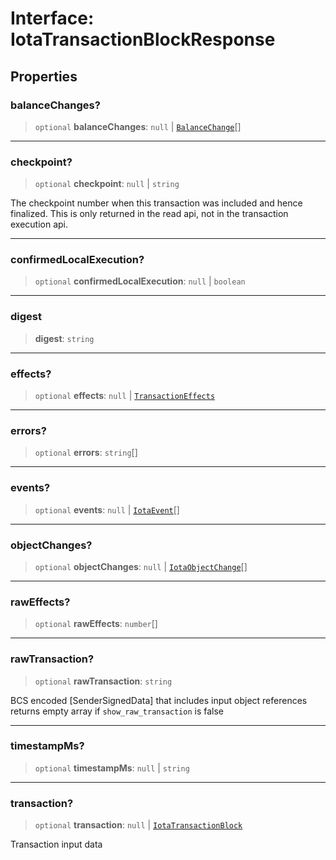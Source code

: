 # Interface: IotaTransactionBlockResponse

## Properties

### balanceChanges?

> `optional` **balanceChanges**: `null` \| [`BalanceChange`](BalanceChange.md)[]

---

### checkpoint?

> `optional` **checkpoint**: `null` \| `string`

The checkpoint number when this transaction was included and hence finalized. This is only returned
in the read api, not in the transaction execution api.

---

### confirmedLocalExecution?

> `optional` **confirmedLocalExecution**: `null` \| `boolean`

---

### digest

> **digest**: `string`

---

### effects?

> `optional` **effects**: `null` \| [`TransactionEffects`](../type-aliases/TransactionEffects.md)

---

### errors?

> `optional` **errors**: `string`[]

---

### events?

> `optional` **events**: `null` \| [`IotaEvent`](IotaEvent.md)[]

---

### objectChanges?

> `optional` **objectChanges**: `null` \| [`IotaObjectChange`](../type-aliases/IotaObjectChange.md)[]

---

### rawEffects?

> `optional` **rawEffects**: `number`[]

---

### rawTransaction?

> `optional` **rawTransaction**: `string`

BCS encoded [SenderSignedData] that includes input object references returns empty array if
`show_raw_transaction` is false

---

### timestampMs?

> `optional` **timestampMs**: `null` \| `string`

---

### transaction?

> `optional` **transaction**: `null` \| [`IotaTransactionBlock`](IotaTransactionBlock.md)

Transaction input data
